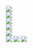 ![](https://raw.githubusercontent.com/yaim0425/zzzYAIM0425-0500-free-fluids/main/Doc/pypetroleumhandling/(1).png)  
![](https://raw.githubusercontent.com/yaim0425/zzzYAIM0425-0500-free-fluids/main/Doc/pypetroleumhandling/(2).png)  
![](https://raw.githubusercontent.com/yaim0425/zzzYAIM0425-0500-free-fluids/main/Doc/pypetroleumhandling/(3).png)  
![](https://raw.githubusercontent.com/yaim0425/zzzYAIM0425-0500-free-fluids/main/Doc/pypetroleumhandling/(4).png)  
![](https://raw.githubusercontent.com/yaim0425/zzzYAIM0425-0500-free-fluids/main/Doc/pypetroleumhandling/(5).png)  
![](https://raw.githubusercontent.com/yaim0425/zzzYAIM0425-0500-free-fluids/main/Doc/pypetroleumhandling/(6).png)
![](https://raw.githubusercontent.com/yaim0425/zzzYAIM0425-0500-free-fluids/main/Doc/pypetroleumhandling/(7).png)
![](https://raw.githubusercontent.com/yaim0425/zzzYAIM0425-0500-free-fluids/main/Doc/pypetroleumhandling/(8).png)
